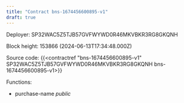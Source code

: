 ```yaml
---
title: "Contract bns-1674456600895-v1"
draft: true
---
```

Deployer: SP32WAC5Z5TJB57GVFWYWD0R46MKVBKR3RG8GKQNH


 



Block height: 153866 (2024-06-13T17:34:48.000Z)

Source code: {{<contractref "bns-1674456600895-v1" SP32WAC5Z5TJB57GVFWYWD0R46MKVBKR3RG8GKQNH bns-1674456600895-v1>}}

Functions:

* purchase-name _public_
